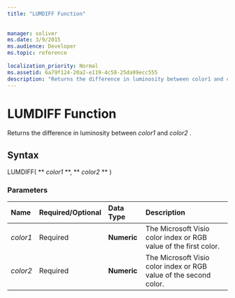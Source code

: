 ```yaml
---
title: "LUMDIFF Function"
 
 
manager: soliver
ms.date: 3/9/2015
ms.audience: Developer
ms.topic: reference
 
localization_priority: Normal
ms.assetid: 6a79f124-20a2-e119-4c58-25da99ecc555
description: "Returns the difference in luminosity between color1 and color2 ."
---
```


# LUMDIFF Function

Returns the difference in luminosity between  *color1*  and  *color2*  . 
  
## Syntax

LUMDIFF( ** *color1* **, ** *color2* ** ) 
  
### Parameters

|**Name**|**Required/Optional**|**Data Type**|**Description**|
|:-----|:-----|:-----|:-----|
| _color1_ <br/> |Required  <br/> |**Numeric** <br/> |The Microsoft Visio color index or RGB value of the first color.  <br/> |
| _color2_ <br/> |Required  <br/> |**Numeric** <br/> |The Microsoft Visio color index or RGB value of the second color.  <br/> |
   

